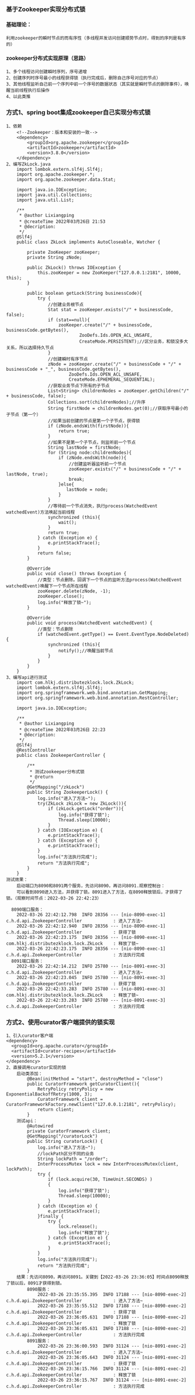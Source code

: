 ### 基于Zookeeper实现分布式锁
#### 基础理论：
    利用zookeeper的瞬时节点的而有序性（多线程并发访问创建顺势节点时，得到的序列是有序的）
#### zookeeper分布式实现原理（思路）
    1、多个线程访问创建瞬时序列，序号递增
    2、创建序列时序号最小的线程获得锁（执行完成后，删除自己序号对应的节点）
    3、其他线程监听自己前一个序列中前一个序号的数据状态（其实就是瞬时节点的删除事件），唤醒当前线程执行后操作
    4、以此类推

### 方式1、spring boot集成zookeeper自己实现分布式锁
    1、依赖
        <!--Zookeeper：版本和安装的一致-->
        <dependency>
            <groupId>org.apache.zookeeper</groupId>
            <artifactId>zookeeper</artifactId>
            <version>3.8.0</version>
        </dependency>
    2、编写ZkLock.java
        import lombok.extern.slf4j.Slf4j;
        import org.apache.zookeeper.*;
        import org.apache.zookeeper.data.Stat;
        
        import java.io.IOException;
        import java.util.Collections;
        import java.util.List;
        
        /**
         * @author Lixiangping
         * @createTime 2022年03月26日 21:53
         * @decription: 
         */
        @Slf4j
        public class ZkLock implements AutoCloseable, Watcher {
        
            private ZooKeeper zooKeeper;
            private String zNode;
        
            public ZkLock() throws IOException {
                this.zooKeeper = new ZooKeeper("127.0.0.1:2181", 10000, this);
            }
        
            public boolean getLock(String businessCode){
                try {
                    //创建业务根节点
                    Stat stat = zooKeeper.exists("/" + businessCode, false);
                    if (stat==null){
                        zooKeeper.create("/" + businessCode, businessCode.getBytes(),
                                ZooDefs.Ids.OPEN_ACL_UNSAFE,
                                CreateMode.PERSISTENT);//区分业务，和锁没多大关系，所以选择持久节点
                    }
                    //创建瞬时有序节点
                    zNode = zooKeeper.create("/" + businessCode + "/" + businessCode + "_", businessCode.getBytes(),
                            ZooDefs.Ids.OPEN_ACL_UNSAFE,
                            CreateMode.EPHEMERAL_SEQUENTIAL);
                    //获取业务节点下所有的子节点
                    List<String> childrenNodes = zooKeeper.getChildren("/" + businessCode, false);
                    Collections.sort(childrenNodes);//升序
                    String firstNode = childrenNodes.get(0);//获取序号最小的子节点（第一个）
                    //如果当前创建的节点是第一个子节点，获得锁
                    if (zNode.endsWith(firstNode)){
                        return true;
                    }
                    //如果不是第一个子节点，则监听前一个节点
                    String lastNode = firstNode;
                    for (String node:childrenNodes){
                        if (zNode.endsWith(node)){
                            //创建监听器监听前一个节点
                            zooKeeper.exists("/" + businessCode + "/" + lastNode, true);
                            break;
                        }else{
                           lastNode = node;
                        }
                    }
                    //等待前一个节点消失，执行process(WatchedEvent watchedEvent)方法唤起当前线程
                    synchronized (this){
                        wait();
                    }
                    return true;
                } catch (Exception e) {
                    e.printStackTrace();
                }
                return false;
            }
        
            @Override
            public void close() throws Exception {
                //类型：节点删除。回调下一个节点的监听方法process(WatchedEvent watchedEvent)唤醒下一个节点所在线程
                zooKeeper.delete(zNode, -1);
                zooKeeper.close();
                log.info("释放了锁~");
            }
        
            @Override
            public void process(WatchedEvent watchedEvent) {
                //类型：节点删除
                if (watchedEvent.getType() == Event.EventType.NodeDeleted) {
                    synchronized (this){
                        notify();//唤醒当前节点
                    }
                }
            }
        }
    3、编写api进行测试
        import com.hlkj.distributezklock.lock.ZkLock;
        import lombok.extern.slf4j.Slf4j;
        import org.springframework.web.bind.annotation.GetMapping;
        import org.springframework.web.bind.annotation.RestController;
        
        import java.io.IOException;
        
        /**
         * @author Lixiangping
         * @createTime 2022年03月26日 22:23
         * @decription:
         */
        @Slf4j
        @RestController
        public class ZookeeperController {
        
            /**
             * 测试zookeeper分布式锁
             * @return
             */
            @GetMapping("/zkLock")
            public String ZookeeperLock() {
                log.info("进入了方法~");
                try(ZkLock zkLock = new ZkLock()){
                    if (zkLock.getLock("order")){
                        log.info("获得了锁");
                        Thread.sleep(10000);
                    }
                } catch (IOException e) {
                    e.printStackTrace();
                } catch (Exception e) {
                    e.printStackTrace();
                }
                log.info("方法执行完成");
                return "方法执行完成";
            }
        }
    测试效果：
        启动端口为8090和8091两个服务，先访问8090，再访问8091.观察控制台：
        可以看到8090进入方法，并获得了锁。8091进入了方法，在8090释放锁后，才获得了锁。（观察时间节点：2022-03-26 22:42:23）        
      
      8090端口服务：
        2022-03-26 22:42:12.798  INFO 28356 --- [nio-8090-exec-1] c.h.d.api.ZookeeperController            : 进入了方法~
        2022-03-26 22:42:12.940  INFO 28356 --- [nio-8090-exec-1] c.h.d.api.ZookeeperController            : 获得了锁
        2022-03-26 22:42:23.175  INFO 28356 --- [nio-8090-exec-1] com.hlkj.distributezklock.lock.ZkLock    : 释放了锁~
        2022-03-26 22:42:23.175  INFO 28356 --- [nio-8090-exec-1] c.h.d.api.ZookeeperController            : 方法执行完成  
      8091端口服务：
        2022-03-26 22:42:14.212  INFO 25780 --- [nio-8091-exec-3] c.h.d.api.ZookeeperController            : 进入了方法~
        2022-03-26 22:42:23.045  INFO 25780 --- [nio-8091-exec-3] c.h.d.api.ZookeeperController            : 获得了锁
        2022-03-26 22:42:33.283  INFO 25780 --- [nio-8091-exec-3] com.hlkj.distributezklock.lock.ZkLock    : 释放了锁~
        2022-03-26 22:42:33.283  INFO 25780 --- [nio-8091-exec-3] c.h.d.api.ZookeeperController            : 方法执行完成  
        
### 方式2、使用curator客户端提供的锁实现      
    1、引入curator客户端
    <dependency>
      <groupId>org.apache.curator</groupId>
      <artifactId>curator-recipes</artifactId>
      <version>5.2.1</version>
    </dependency>
    2、直接调用curator实现的锁  
        启动类添加：
            @Bean(initMethod = "start", destroyMethod = "close")
            public CuratorFramework getCuratorClient(){
                RetryPolicy retryPolicy = new ExponentialBackoffRetry(1000, 3);
                CuratorFramework client = CuratorFrameworkFactory.newClient("127.0.0.1:2181", retryPolicy);
                return client;
            }
        测试api：
            @Autowired
            private CuratorFramework client;
            @GetMapping("/curatorLock")
            public String curatorLock() {
                log.info("进入了方法~");
                //lockPath区分不同的业务
                String lockPath = "/order";
                InterProcessMutex lock = new InterProcessMutex(client, lockPath);
                try {
                    if (lock.acquire(30, TimeUnit.SECONDS) )
                    {
                        log.info("获得了锁");
                        Thread.sleep(10000);
                    }
                } catch (Exception e) {
                    e.printStackTrace();
                }finally {
                    try {
                        lock.release();
                        log.info("释放了锁");
                    } catch (Exception e) {
                        e.printStackTrace();
                    }
                }
                log.info("方法执行完成");
                return "方法执行完成";
            }
        结果：先访问8090，再访问8091。关键到【2022-03-26 23:36:05】时间点8090释放了锁以后，8091才获得到锁。
            8090服务：
                2022-03-26 23:35:55.395  INFO 17188 --- [nio-8090-exec-2] c.h.d.api.ZookeeperController            : 进入了方法~
                2022-03-26 23:35:55.512  INFO 17188 --- [nio-8090-exec-2] c.h.d.api.ZookeeperController            : 获得了锁
                2022-03-26 23:36:05.631  INFO 17188 --- [nio-8090-exec-2] c.h.d.api.ZookeeperController            : 释放了锁
                2022-03-26 23:36:05.631  INFO 17188 --- [nio-8090-exec-2] c.h.d.api.ZookeeperController            : 方法执行完成
            8091服务：
                2022-03-26 23:36:00.593  INFO 31124 --- [nio-8091-exec-2] c.h.d.api.ZookeeperController            : 进入了方法~
                2022-03-26 23:36:05.643  INFO 31124 --- [nio-8091-exec-2] c.h.d.api.ZookeeperController            : 获得了锁
                2022-03-26 23:36:15.766  INFO 31124 --- [nio-8091-exec-2] c.h.d.api.ZookeeperController            : 释放了锁
                2022-03-26 23:36:15.767  INFO 31124 --- [nio-8091-exec-2] c.h.d.api.ZookeeperController            : 方法执行完成
            